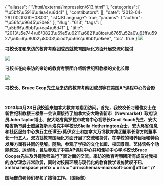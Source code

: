 {
    "aliases": [
        "/html/external/impression/613.html"
    ],
    "categories": [
        "\u5bf9\u5916\u4ea4\u6d41"
    ],
    "contributors": [],
    "date": "2013-04-29T00:00:00+08:00",
    "isCJKLanguage": true,
    "params": {
        "author": "\u56fd\u9645\u90e8"
    },
    "slug": "613",
    "tags": [
        "\u5b66\u8bbf\u4ea4\u6d41"
    ],
    "title": "2013\u5e744\u670823\u65e5\u6211\u6821\u8fce\u6765\u52a0\u62ff\u5927\u6559\u80b2\u8003\u5bdf\u56e2\u8bbf\u95ee",
    "toc": true
}
**![](https://cdn.tfls.online/mirror/full/43c8a68f81768cfe320d4cb3977d53f344e46ecc.jpg)**

**刁校长在和来访的教育考察团成员就教育国际化方面开展交流和探讨**

**![](https://cdn.tfls.online/mirror/full/97812904b5c7ffbd269102ccdafaf1bc1d443945.jpg)**

**刁校长在向来访的来访的教育考察团介绍新世纪科教楼的文化长廊**

**![](https://cdn.tfls.online/mirror/full/c5a20bd2fb6f394d931c0b68ddc35d3534d5f07e.jpg)**

**刁校长、Bruce Coop先生及来访的教育考察团成员等在美国AP课程中心的合影**

 

**2013年4月23日我校迎来加拿大教育考察团访问。首先，我校校长刁雅俊女士在新世纪科教楼三楼第一会议室接待了加拿大安大略省新市（Newmarket）政府议员John Taylor博士、安大略省奥罗拉市教育中心视导长Cecil Roach先生、安大略省新市爵士威廉姆斯木洛克中学校长Sheila Hetherington女士、安大略省信息和社区服务中心执行主任谭王•莫伊女士和加拿大万锦教育集团董事长常方岚董事长一行五人。双方就教育国际化方面开展了交流和探讨，在学校的培养目标和特色发展方面有共同的见解。随后，参观了学校的文化长廊、校园景观、艺体馆各个功能教室、运动场，最后参观了中美AP课程中心并和课程中心学术校长Bruce Cooper先生及外籍教师进行了面对面的交流。来访的教育考察团所有成员对我校的办学理念非常欣赏，同时对校园环境与现代化的教育教学设施赞叹不已。xml:namespace prefix = o ns = "urn:schemas-microsoft-com:office:office" /?**

**国际部的老师们参加了接待工作。（国际部）**

